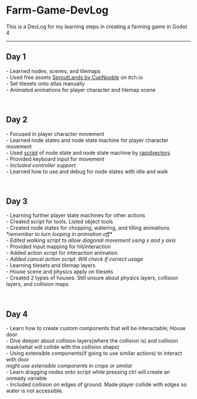# Farm-Game-DevLog

<p>This is a DevLog for my learning steps in creating a farming game in Godot 4</p>

<hr>
<h2>Day 1</h2>
<p>- Learned nodes, scenes, and tilemaps<br>
- Used free assets <a href="https://cupnooble.itch.io/sprout-lands-asset-pack">SproutLands by CupNooble</a> on itch.io<br>
- Set tilesets onto atlas manually<br>
- Animated animations for player character and tilemap scene</p>
<br>

<h2>Day 2</h2>
<p>- Focused in player character movement<br>
- Learned node states and node state machine for player character movement<br>
- Used <a href="https://github.com/rapidvectors/tutorial-components-and-scripts/tree/main/tutorials/croptails">script</a> of node state and node state machine by <a href="https://github.com/rapidvectors">rapidvectors</a><br>
- Provided keyboard input for movement<br>
- <i>Included controller support</i><br>
- Learned how to use and debug for node states with idle and walk</p>

<br>
<h2>Day 3</h2>
<p>- Learning further player state machines for other actions<br>
- Created script for tools. Listed object tools<br>
- Created node states for chopping, watering, and tilling animations<br>
<i>  *remember to turn looping in animation off*</i><br>
- <i>Edited walking script to allow diagonal movement using x and y axis</i><br>
- Provided input mapping for hit/interaction<br>
- Added action script for interaction animation<br>
- <i>Added cancel action script. Will check if correct usage</i><br>
- Learning tilesets and tilemap layers<br>
- House scene and physics apply on tilesets<br>
- Created 2 types of houses. Still unsure about physics layers, collision layers, and collision maps</p>
<br>

<h2>Day 4</h2>
<p>- Learn how to create custom components that will be interactable; House door<br>
- Dive deeper about collision layers(where the collision is) and collision mask(what will collide with the collision shape)<br>
- Using extensible components(if going to use similar actions) to interact with door<br>
<i>might use extensible components in crops or similar</i><br>
- Learn dragging nodes onto script while pressing ctrl will create an onready variable<br>
- Included collision on edges of ground. Made player collide with edges so water is not accessible.<br>
  
</p>
